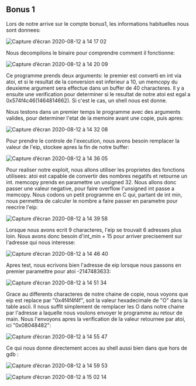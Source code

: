 ## Bonus 1 

Lors de notre arrive sur le compte bonus1, les informations habituelles nous
sont donnees:

![Capture d’écran 2020-08-12 à 14 17 02](https://user-images.githubusercontent.com/25014717/90013973-932b6d00-dca6-11ea-95a2-c392c4596d87.png)

Nous decompilons le binaire pour comprendre comment il fonctionne:

![Capture d’écran 2020-08-12 à 14 20 09](https://user-images.githubusercontent.com/25014717/90014204-f3221380-dca6-11ea-8d32-8ac8d0b02af9.png)

Ce programme prends deux arguments: le premier est converti en int via atoi, et
si le resultat de la conversion est inferieur a 10, un memcopy du deuxieme
argument sera effectue dans un buffer de 40 characteres. Il y a ensuite une
verification pour determiner si le resultat de notre atoi est egal a
0x574f4c46(1464814662). Si c'est le cas, un shell nous est donne.

Nous testons dans un premier temps le programme avec des arguments valides, pour
determiner l'etat de la memoire avant une copie, puis apres:

![Capture d’écran 2020-08-12 à 14 32 08](https://user-images.githubusercontent.com/25014717/90015292-ae977780-dca8-11ea-92a3-57ed1a36c546.png)

Pour prendre le controle de l'execution, nous avons besoin remplacer la valeur
de l'eip, stockee apres la fin de notre buffer:

![Capture d’écran 2020-08-12 à 14 36 05](https://user-images.githubusercontent.com/25014717/90015650-2d8cb000-dca9-11ea-8724-017d8fae1fa3.png)

Pour realiser notre exploit, nous allons utiliser les proprietes des fonctions
utilisees: atoi est capable de convertir des nombres negatifs et retourne un
int. memcopy prends en paramettre un unsigned 32. Nous allons donc passer une
valeur negative, pour faire overflow l'unsigned int passe a memcopy. Nous codons
un petit programme en C qui, partant de int min, nous permettra de calculer le
nombre a faire passer en parametre pour reecrire l'eip: 

![Capture d’écran 2020-08-12 à 14 39 58](https://user-images.githubusercontent.com/25014717/90016090-cb807a80-dca9-11ea-951b-318f87fde649.png)

Lorsque nous avons ecrit 9 characteres, l'eip se trouvait 6 adresses plus loin.
Nous avons donc besoin d'int_min + 15 pour arriver precisement sur l'adresse qui
nous interesse:

![Capture d’écran 2020-08-12 à 14 46 40](https://user-images.githubusercontent.com/25014717/90016735-bfe18380-dcaa-11ea-820f-49c5578d9bb6.png)

Apres test, nous ecrivons bien l'adresse de eip lorsque nous passons en premier
paramettre pour atoi -2147483633: 

![Capture d’écran 2020-08-12 à 14 51 34](https://user-images.githubusercontent.com/25014717/90017118-56ae4000-dcab-11ea-876b-8903f5cb2316.png)

Grace au differents characteres de notre chaine de copie, nous voyons que eip est
replace par "0x4f4f4f4f", soit la valeur hexadecimale de "O" dans la table ascii.
Il nous suffit simplement de remplacer les O dans notre chaine par l'adresse a
laquelle nous voulons envoyer le programme au retour de main. Nous l'envoyons
apres la verification de la valeur retournee par atoi, ici "0x08048482":

![Capture d’écran 2020-08-12 à 14 55 47](https://user-images.githubusercontent.com/25014717/90017585-0aafcb00-dcac-11ea-8f07-848f13bd8880.png)

Ce qui nous donne directement acces au shell aussi bien dans que hors de gdb :

![Capture d’écran 2020-08-12 à 14 59 53](https://user-images.githubusercontent.com/25014717/90017934-80b43200-dcac-11ea-89c3-9b090e559c78.png)

![Capture d’écran 2020-08-12 à 15 02 14](https://user-images.githubusercontent.com/25014717/90018185-d4268000-dcac-11ea-8e1d-9d14eda21725.png)
